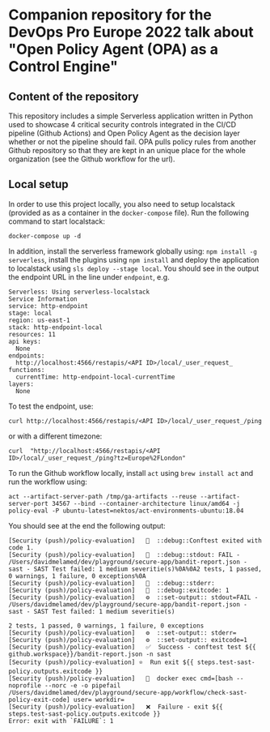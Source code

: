 # Companion repository for the DevOps Pro Europe 2022 talk about "Open Policy Agent (OPA) as a Control Engine"

## Content of the repository

This repository includes a simple Serverless application written in Python used to showcase 4 critical security controls integrated in the CI/CD pipeline (Github Actions) and Open Policy Agent as the decision layer 
whether or not the pipeline should fail. OPA pulls policy rules from another Github repository so that they are kept in an unique place for the whole organization (see the Github workflow for the url).

## Local setup

In order to use this project locally, you also need to setup localstack (provided as as a container in the `docker-compose` file).
Run the following command to start localstack:
```
docker-compose up -d
```

In addition, install the serverless framework globally using: `npm install -g serverless`, install the plugins using `npm install` and deploy the application to localstack using `sls deploy --stage local`.
You should see in the output the endpoint URL in the line under `endpoint`, e.g.
```
Serverless: Using serverless-localstack
Service Information
service: http-endpoint
stage: local
region: us-east-1
stack: http-endpoint-local
resources: 11
api keys:
  None
endpoints:
  http://localhost:4566/restapis/<API ID>/local/_user_request_
functions:
  currentTime: http-endpoint-local-currentTime
layers:
  None
```

To test the endpoint, use: 
```
curl http://localhost:4566/restapis/<API ID>/local/_user_request_/ping
```

or with a different timezone:
```
curl  "http://localhost:4566/restapis/<API ID>/local/_user_request_/ping?tz=Europe%2FLondon"
```

To run the Github workflow locally, install `act` using `brew install act` and run the workflow using:
```
act --artifact-server-path /tmp/ga-artifacts --reuse --artifact-server-port 34567 --bind --container-architecture linux/amd64 -j policy-eval -P ubuntu-latest=nektos/act-environments-ubuntu:18.04
```

You should see at the end the following output:

```
[Security (push)/policy-evaluation]   💬  ::debug::Conftest exited with code 1.
[Security (push)/policy-evaluation]   💬  ::debug::stdout: FAIL - /Users/davidmelamed/dev/playground/secure-app/bandit-report.json - sast - SAST Test failed: 1 medium severitie(s)%0A%0A2 tests, 1 passed, 0 warnings, 1 failure, 0 exceptions%0A
[Security (push)/policy-evaluation]   💬  ::debug::stderr:
[Security (push)/policy-evaluation]   💬  ::debug::exitcode: 1
[Security (push)/policy-evaluation]   ⚙  ::set-output:: stdout=FAIL - /Users/davidmelamed/dev/playground/secure-app/bandit-report.json - sast - SAST Test failed: 1 medium severitie(s)

2 tests, 1 passed, 0 warnings, 1 failure, 0 exceptions
[Security (push)/policy-evaluation]   ⚙  ::set-output:: stderr=
[Security (push)/policy-evaluation]   ⚙  ::set-output:: exitcode=1
[Security (push)/policy-evaluation]   ✅  Success - conftest test ${{ github.workspace}}/bandit-report.json -n sast
[Security (push)/policy-evaluation] ⭐  Run exit ${{ steps.test-sast-policy.outputs.exitcode }}
[Security (push)/policy-evaluation]   🐳  docker exec cmd=[bash --noprofile --norc -e -o pipefail /Users/davidmelamed/dev/playground/secure-app/workflow/check-sast-policy-exit-code] user= workdir=
[Security (push)/policy-evaluation]   ❌  Failure - exit ${{ steps.test-sast-policy.outputs.exitcode }}
Error: exit with `FAILURE`: 1
```

